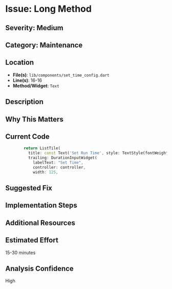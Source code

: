 # Issue: Long Method

## Severity: Medium

## Category: Maintenance

## Location
- **File(s)**: `lib/components/set_time_config.dart`
- **Line(s)**: 16-16
- **Method/Widget**: `Text`

## Description


## Why This Matters


## Current Code
```dart
        return ListTile(
          title: const Text('Set Run Time', style: TextStyle(fontWeight: FontWeight.bold, fontSize: 18)),
          trailing: DurationInputWidget(
            labelText: "Set Time",
            controller: controller,
            width: 125,
```

## Suggested Fix


## Implementation Steps


## Additional Resources


## Estimated Effort
15-30 minutes

## Analysis Confidence
High
